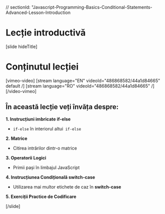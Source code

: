 // sectionId: "Javascript-Programming-Basics-Conditional-Statements-Advanced-Lesson-Introduction

# Lecție introductivă

[slide hideTitle]

# Conținutul lecției

[vimeo-video]
[stream language="EN" videoId="486868582/44a1d84665" default /]
[stream language="RO" videoId="486868582/44a1d84665"  /]
[/video-vimeo]

## În această lecție veți învăța despre:

**1. Instrucțiuni imbricate if-else**
- `if-else` în interiorul altui` if-else` 

**2. Matrice**
- Citirea intrărilor dintr-o matrice

**3. Operatorii Logici**
- Primii pași în limbajul JavaScript

**4. Instrucțiunea Condițională switch-case**
- Utilizarea mai multor etichete de caz în **switch-case**

**5. Exerciții Practice de Codificare**

[/slide]


